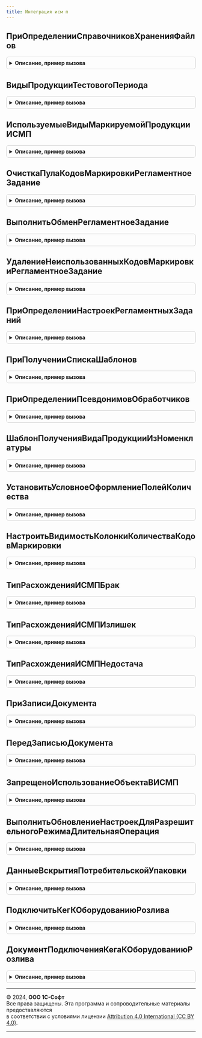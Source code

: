 ```yaml
---
title: Интеграция исм п
---
```



## ПриОпределенииСправочниковХраненияФайлов
<details style="margin: 1em 0; padding: 0.5em; border: 1px solid #ccc; border-radius: 6px;">

<summary style="font-weight: bold; cursor: pointer;">Описание, пример вызова</summary>

```bsl

// Позволяет переопределить справочники хранения файлов по типам владельцев.
//
// Параметры:
//  ТипВладелецФайла  - Тип - тип ссылки объекта, к которому добавляется файл.
//  ИменаСправочников - Соответствие - содержит в ключах имена справочников.
//                      При вызове содержит стандартное имя одного справочника,
//                      помеченного, как основной (если существует).
//                      Основной справочник используется для интерактивного
//                      взаимодействия с пользователем. Чтобы указать основной
//                      справочник, нужно установить Истина в значение соответствия.
//                      Если установить Истина более одного раза, тогда будет ошибка.
Процедура ПриОпределенииСправочниковХраненияФайлов(ТипВладелецФайла, ИменаСправочников) Экспорт
```

Пример вызова
```bsl
ИнтеграцияИСМП.ПриОпределенииСправочниковХраненияФайлов(ТипВладелецФайла, ИменаСправочников) 
```
</details>

## ВидыПродукцииТестовогоПериода
<details style="margin: 1em 0; padding: 0.5em; border: 1px solid #ccc; border-radius: 6px;">

<summary style="font-weight: bold; cursor: pointer;">Описание, пример вызова</summary>

```bsl

Функция ВидыПродукцииТестовогоПериода() Экспорт
```

Пример вызова
```bsl
Результат = ИнтеграцияИСМП.ВидыПродукцииТестовогоПериода() 
```
</details>

## ИспользуемыеВидыМаркируемойПродукцииИСМП
<details style="margin: 1em 0; padding: 0.5em; border: 1px solid #ccc; border-radius: 6px;">

<summary style="font-weight: bold; cursor: pointer;">Описание, пример вызова</summary>

```bsl

Функция ИспользуемыеВидыМаркируемойПродукцииИСМП() Экспорт
```

Пример вызова
```bsl
Результат = ИнтеграцияИСМП.ИспользуемыеВидыМаркируемойПродукцииИСМП() 
```
</details>

## ОчисткаПулаКодовМаркировкиРегламентноеЗадание
<details style="margin: 1em 0; padding: 0.5em; border: 1px solid #ccc; border-radius: 6px;">

<summary style="font-weight: bold; cursor: pointer;">Описание, пример вызова</summary>

```bsl

// Обработчик регламентного задания очистки пула кодов маркировки
//
Процедура ОчисткаПулаКодовМаркировкиРегламентноеЗадание() Экспорт
```

Пример вызова
```bsl
ИнтеграцияИСМП.ОчисткаПулаКодовМаркировкиРегламентноеЗадание() 
```
</details>

## ВыполнитьОбменРегламентноеЗадание
<details style="margin: 1em 0; padding: 0.5em; border: 1px solid #ccc; border-radius: 6px;">

<summary style="font-weight: bold; cursor: pointer;">Описание, пример вызова</summary>

```bsl

// Выполнить регламентное задание обмена с ИС МП
//
Процедура ВыполнитьОбменРегламентноеЗадание() Экспорт
```

Пример вызова
```bsl
ИнтеграцияИСМП.ВыполнитьОбменРегламентноеЗадание() 
```
</details>

## УдалениеНеиспользованныхКодовМаркировкиРегламентноеЗадание
<details style="margin: 1em 0; padding: 0.5em; border: 1px solid #ccc; border-radius: 6px;">

<summary style="font-weight: bold; cursor: pointer;">Описание, пример вызова</summary>

```bsl

// Выполнить регламентное задание по удалению неиспользованных кодов маркировки
//
Процедура УдалениеНеиспользованныхКодовМаркировкиРегламентноеЗадание() Экспорт
```

Пример вызова
```bsl
ИнтеграцияИСМП.УдалениеНеиспользованныхКодовМаркировкиРегламентноеЗадание() 
```
</details>

## ПриОпределенииНастроекРегламентныхЗаданий
<details style="margin: 1em 0; padding: 0.5em; border: 1px solid #ccc; border-radius: 6px;">

<summary style="font-weight: bold; cursor: pointer;">Описание, пример вызова</summary>

```bsl

// см. РегламентныеЗаданияПереопределяемый.ПриОпределенииНастроекРегламентныхЗаданий
Процедура ПриОпределенииНастроекРегламентныхЗаданий(Настройки) Экспорт
```

Пример вызова
```bsl
ИнтеграцияИСМП.ПриОпределенииНастроекРегламентныхЗаданий(Настройки) 
```
</details>

## ПриПолученииСпискаШаблонов
<details style="margin: 1em 0; padding: 0.5em; border: 1px solid #ccc; border-radius: 6px;">

<summary style="font-weight: bold; cursor: pointer;">Описание, пример вызова</summary>

```bsl

// см. ОчередьЗаданийПереопределяемый.ПриПолученииСпискаШаблонов
Процедура ПриПолученииСпискаШаблонов(ШаблоныЗаданий) Экспорт
```

Пример вызова
```bsl
ИнтеграцияИСМП.ПриПолученииСпискаШаблонов(ШаблоныЗаданий) 
```
</details>

## ПриОпределенииПсевдонимовОбработчиков
<details style="margin: 1em 0; padding: 0.5em; border: 1px solid #ccc; border-radius: 6px;">

<summary style="font-weight: bold; cursor: pointer;">Описание, пример вызова</summary>

```bsl

// см. ОчередьЗаданийПереопределяемый.ПриОпределенииПсевдонимовОбработчиков
Процедура ПриОпределенииПсевдонимовОбработчиков(СоответствиеИменПсевдонимам) Экспорт
```

Пример вызова
```bsl
ИнтеграцияИСМП.ПриОпределенииПсевдонимовОбработчиков(СоответствиеИменПсевдонимам) 
```
</details>

## ШаблонПолученияВидаПродукцииИзНоменклатуры
<details style="margin: 1em 0; padding: 0.5em; border: 1px solid #ccc; border-radius: 6px;">

<summary style="font-weight: bold; cursor: pointer;">Описание, пример вызова</summary>

```bsl

//Переопределяемая область данных прикладных документов отчетов о расхождениях при оформлении
//
//Возвращаемое значение:
//   Строка - типовая часть запроса, которую требуется переопределять
//
Функция ШаблонПолученияВидаПродукцииИзНоменклатуры() Экспорт
```

Пример вызова
```bsl
Результат = ИнтеграцияИСМП.ШаблонПолученияВидаПродукцииИзНоменклатуры() 
```
</details>

## УстановитьУсловноеОформлениеПолейКоличества
<details style="margin: 1em 0; padding: 0.5em; border: 1px solid #ccc; border-radius: 6px;">

<summary style="font-weight: bold; cursor: pointer;">Описание, пример вызова</summary>

```bsl

Процедура УстановитьУсловноеОформлениеПолейКоличества(Форма, ГрупповыеУпаковкиОтдельно = Ложь) Экспорт
```

Пример вызова
```bsl
ИнтеграцияИСМП.УстановитьУсловноеОформлениеПолейКоличества(Форма, ГрупповыеУпаковкиОтдельно);
```
</details>

## НастроитьВидимостьКолонкиКоличестваКодовМаркировки
<details style="margin: 1em 0; padding: 0.5em; border: 1px solid #ccc; border-radius: 6px;">

<summary style="font-weight: bold; cursor: pointer;">Описание, пример вызова</summary>

```bsl

Процедура НастроитьВидимостьКолонкиКоличестваКодовМаркировки(Форма) Экспорт
```

Пример вызова
```bsl
ИнтеграцияИСМП.НастроитьВидимостьКолонкиКоличестваКодовМаркировки(Форма) 
```
</details>

## ТипРасхожденияИСМПБрак
<details style="margin: 1em 0; padding: 0.5em; border: 1px solid #ccc; border-radius: 6px;">

<summary style="font-weight: bold; cursor: pointer;">Описание, пример вызова</summary>

```bsl

// Возвращает значение Брак определяемого типа ТипРасхожденияИСМП.
//
// Возвращаемое значение:
//  ОпределяемыйТип.ТипРасхожденияИСМП.
Функция ТипРасхожденияИСМПБрак() Экспорт
```

Пример вызова
```bsl
Результат = ИнтеграцияИСМП.ТипРасхожденияИСМПБрак() 
```
</details>

## ТипРасхожденияИСМПИзлишек
<details style="margin: 1em 0; padding: 0.5em; border: 1px solid #ccc; border-radius: 6px;">

<summary style="font-weight: bold; cursor: pointer;">Описание, пример вызова</summary>

```bsl

// Возвращает значение Излишек определяемого типа ТипРасхожденияИСМП.
//
// Возвращаемое значение:
//  ОпределяемыйТип.ТипРасхожденияИСМП.
Функция ТипРасхожденияИСМПИзлишек() Экспорт
```

Пример вызова
```bsl
Результат = ИнтеграцияИСМП.ТипРасхожденияИСМПИзлишек() 
```
</details>

## ТипРасхожденияИСМПНедостача
<details style="margin: 1em 0; padding: 0.5em; border: 1px solid #ccc; border-radius: 6px;">

<summary style="font-weight: bold; cursor: pointer;">Описание, пример вызова</summary>

```bsl

// Возвращает значение Недостача определяемого типа ТипРасхожденияИСМП.
//
// Возвращаемое значение:
//  ОпределяемыйТип.ТипРасхожденияИСМП.
Функция ТипРасхожденияИСМПНедостача() Экспорт
```

Пример вызова
```bsl
Результат = ИнтеграцияИСМП.ТипРасхожденияИСМПНедостача() 
```
</details>

## ПриЗаписиДокумента
<details style="margin: 1em 0; padding: 0.5em; border: 1px solid #ccc; border-radius: 6px;">

<summary style="font-weight: bold; cursor: pointer;">Описание, пример вызова</summary>

```bsl

Процедура ПриЗаписиДокумента(ДокументОбъект, Отказ) Экспорт
```

Пример вызова
```bsl
ИнтеграцияИСМП.ПриЗаписиДокумента(ДокументОбъект, Отказ) 
```
</details>

## ПередЗаписьюДокумента
<details style="margin: 1em 0; padding: 0.5em; border: 1px solid #ccc; border-radius: 6px;">

<summary style="font-weight: bold; cursor: pointer;">Описание, пример вызова</summary>

```bsl

Процедура ПередЗаписьюДокумента(ДокументОбъект, Отказ) Экспорт
```

Пример вызова
```bsl
ИнтеграцияИСМП.ПередЗаписьюДокумента(ДокументОбъект, Отказ) 
```
</details>

## ЗапрещеноИспользованиеОбъектаВИСМП
<details style="margin: 1em 0; padding: 0.5em; border: 1px solid #ccc; border-radius: 6px;">

<summary style="font-weight: bold; cursor: pointer;">Описание, пример вызова</summary>

```bsl

Функция ЗапрещеноИспользованиеОбъектаВИСМП(Объект) Экспорт
```

Пример вызова
```bsl
Результат = ИнтеграцияИСМП.ЗапрещеноИспользованиеОбъектаВИСМП(Объект) 
```
</details>

## ВыполнитьОбновлениеНастроекДляРазрешительногоРежимаДлительнаяОперация
<details style="margin: 1em 0; padding: 0.5em; border: 1px solid #ccc; border-radius: 6px;">

<summary style="font-weight: bold; cursor: pointer;">Описание, пример вызова</summary>

```bsl

// Длительная операция обновления настроек при включении товарных групп разрешительного режима
//
// Параметры:
//  ПараметрыФоновогоЗадания - Структура - Параметры запуска фонового задания
//  АдресРезультата - Строка - адрес возврата результата
Процедура ВыполнитьОбновлениеНастроекДляРазрешительногоРежимаДлительнаяОперация(ПараметрыФоновогоЗадания, АдресРезультата) Экспорт
```

Пример вызова
```bsl
ИнтеграцияИСМП.ВыполнитьОбновлениеНастроекДляРазрешительногоРежимаДлительнаяОперация(ПараметрыФоновогоЗадания, АдресРезультата) 
```
</details>

## ДанныеВскрытияПотребительскойУпаковки
<details style="margin: 1em 0; padding: 0.5em; border: 1px solid #ccc; border-radius: 6px;">

<summary style="font-weight: bold; cursor: pointer;">Описание, пример вызова</summary>

```bsl

// Данные вскрытия потребительской упаковки.
//
// Возвращаемое значение:
//  Структура - данные подключения к оборудованию розлива:
// * КодМаркировки           - СправочникСсылка.ШтрихкодыУпаковокТоваров - код маркировки кега
// * Организация             - ОпределяемыйТип.Организация - организация, которая подключает кег
// * Подразделение           - ОпределяемыйТип.Подразделение - подразделение организации, которая подключает кег
// * Склад                   - ОпределяемыйТип.Склад - точка подключения
// * ДатаПодключения         - Дата - дата подключения
// * СрокРеализации          - Дата - срок реализации
// * АдресПодключения        - Строка, Неопределено - данные адреса подключения
//                             (обязательно для индивидуального предпринимателя)
// * АдресПодключенияСтрокой - Строка, Неопределено - представление адреса подключения
//                             (обязательно для индивидуального предпринимателя)
// * КодФИАС                 - ОпределяемыйТип.УникальныйИдентификаторИС, Неопределено - код ФИАС адреса подключения
//                             (обязательно для индивидуального предпринимателя)
// * Ответственный           - ОпределяемыйТип.ПользователиИС, Неопределено - пользователь, создавший запись.
//                             Для фонового обмена может быть пользователь регламентного задания
Функция ДанныеВскрытияПотребительскойУпаковки() Экспорт
```

Пример вызова
```bsl
Результат = ИнтеграцияИСМП.ДанныеВскрытияПотребительскойУпаковки() 
```
</details>

## ПодключитьКегКОборудованиюРозлива
<details style="margin: 1em 0; padding: 0.5em; border: 1px solid #ccc; border-radius: 6px;">

<summary style="font-weight: bold; cursor: pointer;">Описание, пример вызова</summary>

```bsl

// Подключает кег к оборудованию розлива и готовит документ для передачи в ГИС МТ
//
// Параметры:
//  ДанныеВсркрытия - см. ДанныеВскрытияПотребительскойУпаковки
//
// Возвращаемое значение:
//  Структура - результат подключения кега к оборудованию розлива:
// * Документ - ДокументСсылка.ПодключениеКегаКОборудованиюРозливаИСМП - документ подключения кега
// * ТекстОшибки - Строка, Неопределено                                - текст ошибки подключения при наличии
Функция ПодключитьКегКОборудованиюРозлива(ДанныеВскрытия) Экспорт
```

Пример вызова
```bsl
Результат = ИнтеграцияИСМП.ПодключитьКегКОборудованиюРозлива(ДанныеВскрытия) 
```
</details>

## ДокументПодключенияКегаКОборудованиюРозлива
<details style="margin: 1em 0; padding: 0.5em; border: 1px solid #ccc; border-radius: 6px;">

<summary style="font-weight: bold; cursor: pointer;">Описание, пример вызова</summary>

```bsl

// Получает документ подключения кега к оборудованию розлива.
//
// Параметры:
//  КодМаркировки - СправочникСсылка.ШтрихкодыУпаковокТоваров - код маркировки кега
//  Организация - Неопределено, ОпределяемыйТип.Организация - организация, которая подключала кег к оборудованию розлива
//
// Возвращаемое значение:
//  Неопределено, ДокументСсылка.ПодключениеКегаКОборудованиюРозливаИСМП - документ подключения кега к оборудованию розлива.
Функция ДокументПодключенияКегаКОборудованиюРозлива(КодМаркировки, Организация = Неопределено) Экспорт
```

Пример вызова
```bsl
Результат = ИнтеграцияИСМП.ДокументПодключенияКегаКОборудованиюРозлива(КодМаркировки, Организация);
```
</details>

---

© 2024, **ООО 1С-Софт**  
Все права защищены. Эта программа и сопроводительные материалы предоставляются  
в соответствии с условиями лицензии [Attribution 4.0 International (CC BY 4.0)](https://creativecommons.org/licenses/by/4.0/legalcode).

---
